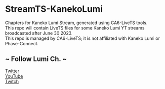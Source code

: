 # StreamTS-KanekoLumi
Chapters for Kaneko Lumi Stream, generated using CA6-LiveTS tools.  
This repo will contain LiveTS files for some Kaneko Lumi YT streams broadcasted after June 30 2023.  
This repo is managed by CA6-LiveTS; it is not affiliated with Kaneko Lumi or Phase-Connect.  

## ~ Follow Lumi Ch.   ~  
[Twitter](https://twitter.com/Kaneko_Lumi)  
[YouTube](https://www.youtube.com/@KanekoLumi)  
[Twitch](https://www.twitch.tv/kanekolumi)  
